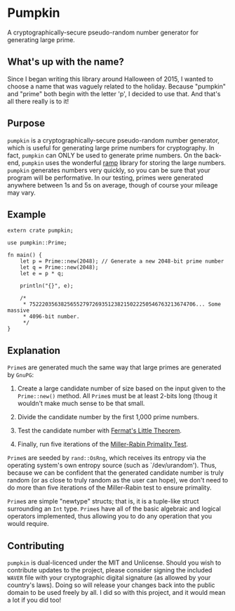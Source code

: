 # Pumpkin

A cryptographically-secure pseudo-random number generator for generating large 
prime.

## What's up with the name?

Since I began writing this library around Halloween of 2015, I wanted to choose
a name that was vaguely related to the holiday. Because "pumpkin" and "prime"
both begin with the letter 'p', I decided to use that. And that's all there
really is to it!

## Purpose

`pumpkin` is a cryptographically-secure pseudo-random number generator, which is
useful for generating large prime numbers for cryptography. In fact, `pumpkin`
can ONLY be used to generate prime numbers. On the back-end, `pumpkin` uses the
wonderful [ramp](https://crates.io/crates/ramp) library for storing the large
numbers. `pumpkin` generates numbers very quickly, so you can be sure that your
program will be performative. In our testing, primes were generated anywhere
between 1s and 5s on average, though of course your mileage may vary.

## Example

```
extern crate pumpkin;

use pumpkin::Prime;

fn main() {
    let p = Prime::new(2048); // Generate a new 2048-bit prime number
    let q = Prime::new(2048);
    let e = p * q;

    println("{}", e);

    /*
     * 75222035638256552797269351238215022250546763213674706... Some massive
     * 4096-bit number.
     */
}
```

## Explanation
`Prime`s are generated much the same way that large primes are generated by
`GnuPG`:
  1) Create a large candidate number of size based on the input given to the
  `Prime::new()` method. All `Prime`s must be at least 2-bits long (thoug it
  wouldn't make much sense to be that small.

  2) Divide the candidate number by the first 1,000 prime numbers.

  3) Test the candidate number with [Fermat's Little
Theorem](https://www.wikiwand.com/en/Fermat's_little_theorem).

  4) Finally, run five iterations of the [Miller-Rabin Primality
Test](https://www.wikiwand.com/en/Miller%E2%80%93Rabin_primality_test).

`Prime`s are seeded by `rand::OsRng`, which receives its entropy via the
operating system's own entropy source (such as `/dev/urandom'). Thus, because we
can be confident that the generated candidate number is truly random (or as
close to truly random as the user can hope), we don't need to do more than five
iterations of the Miller-Rabin test to ensure primality.

`Prime`s are simple "newtype" structs; that is, it is a tuple-like struct
surrounding an `Int` type. `Prime`s have all of the basic algebraic and logical
operators implemented, thus allowing you to do any operation that you would
require.

## Contributing

`pumpkin` is dual-licenced under the MIT and Unlicense. Should you wish to
contribute updates to the project, please consider signing the included `WAVER`
file with your cryptographic digital signature (as allowed by your country's
laws). Doing so will release your changes back into the public domain to be used
freely by all. I did so with this project, and it would mean a lot if you did
too!
